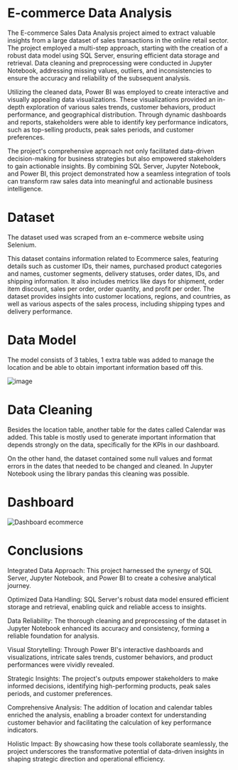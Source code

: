 # E-commerce Data Analysis

The E-commerce Sales Data Analysis project aimed to extract valuable insights from a large dataset of sales transactions in the online retail sector. The project employed a multi-step approach, starting with the creation of a robust data model using SQL Server, ensuring efficient data storage and retrieval. Data cleaning and preprocessing were conducted in Jupyter Notebook, addressing missing values, outliers, and inconsistencies to ensure the accuracy and reliability of the subsequent analysis.

Utilizing the cleaned data, Power BI was employed to create interactive and visually appealing data visualizations. These visualizations provided an in-depth exploration of various sales trends, customer behaviors, product performance, and geographical distribution. Through dynamic dashboards and reports, stakeholders were able to identify key performance indicators, such as top-selling products, peak sales periods, and customer preferences.

The project's comprehensive approach not only facilitated data-driven decision-making for business strategies but also empowered stakeholders to gain actionable insights. By combining SQL Server, Jupyter Notebook, and Power BI, this project demonstrated how a seamless integration of tools can transform raw sales data into meaningful and actionable business intelligence.

# Dataset 
The dataset used was scraped from an e-commerce website using Selenium. 

This dataset contains information related to Ecommerce sales, featuring details such as customer IDs, their names, purchased product categories and names, customer segments, delivery statuses, order dates, IDs, and shipping information. It also includes metrics like days for shipment, order item discount, sales per order, order quantity, and profit per order. The dataset provides insights into customer locations, regions, and countries, as well as various aspects of the sales process, including shipping types and delivery performance.

# Data Model

The model consists of 3 tables, 1 extra table was added to manage the location and be able to obtain important information based off this.

![image](https://github.com/jzuluaga02/ecommerce-data-analysis/assets/114960212/1c0acc45-dbf1-4eae-a622-893dd388419e)

# Data Cleaning

Besides the location table, another table for the dates called Calendar was added. This table is mostly used to generate important information that depends strongly on the data, specifically for the KPIs in our dashboard. 

On the other hand, the dataset contained some null values and format errors in the dates that needed to be changed and cleaned. In Jupyter Notebook using the library pandas this cleaning was possible.

# Dashboard

![Dashboard ecommerce ](https://github.com/jzuluaga02/ecommerce-data-analysis/assets/114960212/24df9c25-8402-4637-97b7-17e06d7464a5)

# Conclusions

Integrated Data Approach: This project harnessed the synergy of SQL Server, Jupyter Notebook, and Power BI to create a cohesive analytical journey.

Optimized Data Handling: SQL Server's robust data model ensured efficient storage and retrieval, enabling quick and reliable access to insights.

Data Reliability: The thorough cleaning and preprocessing of the dataset in Jupyter Notebook enhanced its accuracy and consistency, forming a reliable foundation for analysis.

Visual Storytelling: Through Power BI's interactive dashboards and visualizations, intricate sales trends, customer behaviors, and product performances were vividly revealed.

Strategic Insights: The project's outputs empower stakeholders to make informed decisions, identifying high-performing products, peak sales periods, and customer preferences.

Comprehensive Analysis: The addition of location and calendar tables enriched the analysis, enabling a broader context for understanding customer behavior and facilitating the calculation of key performance indicators.

Holistic Impact: By showcasing how these tools collaborate seamlessly, the project underscores the transformative potential of data-driven insights in shaping strategic direction and operational efficiency.


